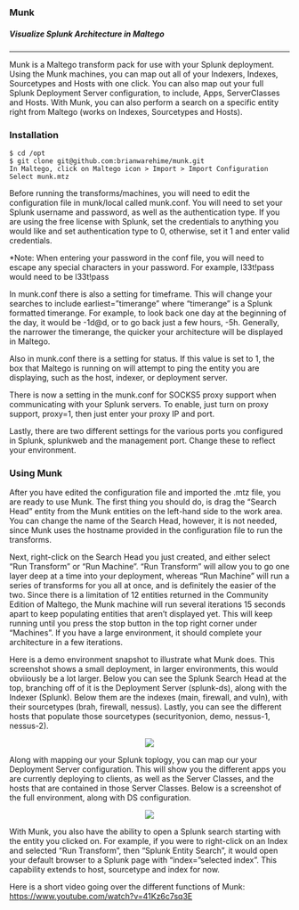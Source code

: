 ### Munk
##### Visualize Splunk Architecture in Maltego
-------------------------------------------------

Munk is a Maltego transform pack for use with your Splunk deployment. Using the Munk machines, you can map out all of your Indexers, Indexes, Sourcetypes and Hosts with one click. You can also map out your full Splunk Deployment Server configuration, to include, Apps, ServerClasses and Hosts. With Munk, you can also perform a search on a specific entity right from Maltego (works on Indexes, Sourcetypes and Hosts).

### Installation

```
$ cd /opt
$ git clone git@github.com:brianwarehime/munk.git
In Maltego, click on Maltego icon > Import > Import Configuration
Select munk.mtz
```

Before running the transforms/machines, you will need to edit the configuration file in munk/local called munk.conf. You will need to set your Splunk username and password, as well as the authentication type. If you are using the free license with Splunk, set the credentials to anything you would like and set authentication type to 0, otherwise, set it 1 and enter valid credentials.

*Note: When entering your password in the conf file, you will need to escape any special characters in your password. For example, l33t!pass would need to be l33t\!pass

In munk.conf there is also a setting for timeframe. This will change your searches to include earliest=”timerange” where “timerange” is a Splunk formatted timerange. For example, to look back one day at the beginning of the day, it would be -1d@d, or to go back just a few hours, -5h. Generally, the narrower the timerange, the quicker your architecture will be displayed in Maltego.

Also in munk.conf there is a setting for status. If this value is set to 1, the box that Maltego is running on will attempt to ping the entity you are displaying, such as the host, indexer, or deployment server.

There is now a setting in the munk.conf for SOCKS5 proxy support when communicating with your Splunk servers. To enable, just turn on proxy support, proxy=1, then just enter your proxy IP and port.

Lastly, there are two different settings for the various ports you configured in Splunk, splunkweb and the management port. Change these to reflect your environment.

### Using Munk

After you have edited the configuration file and imported the .mtz file, you are ready to use Munk. The first thing you should do, is drag the “Search Head” entity from the Munk entities on the left-hand side to the work area. You can change the name of the Search Head, however, it is not needed, since Munk uses the hostname provided in the configuration file to run the transforms.

Next, right-click on the Search Head you just created, and either select “Run Transform” or “Run Machine”. “Run Transform” will allow you to go one layer deep at a time into your deployment, whereas “Run Machine” will run a series of transforms for you all at once, and is definitely the easier of the two. Since there is a limitation of 12 entities returned in the Community Edition of Maltego, the Munk machine will run several iterations 15 seconds apart to keep populating entities that aren’t displayed yet. This will keep running until you press the stop button in the top right corner under “Machines”. If you have a large environment, it should complete your architecture in a few iterations.

Here is a demo environment snapshot to illustrate what Munk does. This screenshot shows a small deployment, in larger environments, this would obviiously be a lot larger. Below you can see the Splunk Search Head at the top, branching off of it is the Deployment Server (splunk-ds), along with the Indexer (Splunk). Below them are the indexes (main, firewall, and vuln), with their sourcetypes (brah, firewall, nessus). Lastly, you can see the different hosts that populate those sourcetypes (securityonion, demo, nessus-1, nessus-2).

<p align="center">
<img src="https://camo.githubusercontent.com/3f3e7bf6fe3c1a835009941a4af97a5fd9496cb9/687474703a2f2f692e696d6775722e636f6d2f326f48375a41792e706e67"></p>

Along with mapping our your Splunk toplogy, you can map our your Deployment Server configuration. This will show you the different apps you are currently deploying to clients, as well as the Server Classes, and the hosts that are contained in those Server Classes. Below is a screenshot of the full environment, along with DS configuration.

<p align="center">
<img src="https://camo.githubusercontent.com/2d059045c12953a112a2990014d3856bb08abf53/687474703a2f2f692e696d6775722e636f6d2f6b346f52725a4e2e706e67"></p>

With Munk, you also have the ability to open a Splunk search starting with the entity you clicked on. For example, if you were to right-click on an Index and selected “Run Transform”, then “Splunk Entity Search”, it would open your default browser to a Splunk page with “index=”selected index”. This capability extends to host, sourcetype and index for now.

Here is a short video going over the different functions of Munk: https://www.youtube.com/watch?v=41Kz6c7sq3E
